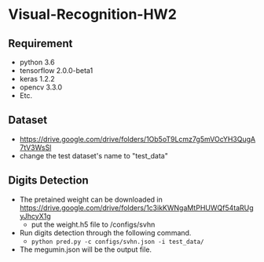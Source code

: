 # Visual-Recognition-HW2

## Requirement
* python 3.6
* tensorflow 2.0.0-beta1
* keras 1.2.2
* opencv 3.3.0
* Etc.

## Dataset
* https://drive.google.com/drive/folders/1Ob5oT9Lcmz7g5mVOcYH3QugA7tV3WsSl
* change the test dataset's name to "test_data"

## Digits Detection
* The pretained weight can be downloaded in https://drive.google.com/drive/folders/1c3ikKWNgaMtPHUWQf54taRUgyJhcyX1g
  * put the weight.h5 file to /configs/svhn
* Run digits detection through the following command.
  * `python pred.py -c configs/svhn.json -i test_data/`
* The megumin.json will be the output file.
